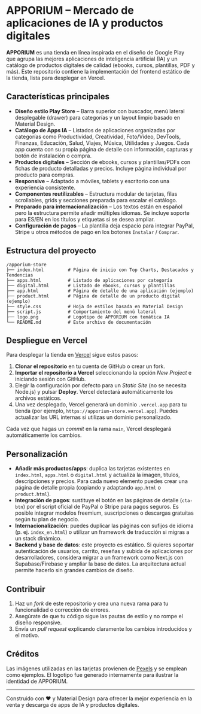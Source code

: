 # APPORIUM – Mercado de aplicaciones de IA y productos digitales

**APPORIUM** es una tienda en línea inspirada en el diseño de Google Play que agrupa las mejores aplicaciones de inteligencia artificial (IA) y un catálogo de productos digitales de calidad (ebooks, cursos, plantillas, PDF y más). Este repositorio contiene la implementación del frontend estático de la tienda, lista para desplegar en Vercel.

## Características principales

- **Diseño estilo Play Store** – Barra superior con buscador, menú lateral desplegable (drawer) para categorías y un layout limpio basado en Material Design.
- **Catálogo de Apps IA** – Listados de aplicaciones organizadas por categorías como Productividad, Creatividad, Foto/Video, DevTools, Finanzas, Educación, Salud, Viajes, Música, Utilidades y Juegos. Cada app cuenta con su propia página de detalle con información, capturas y botón de instalación o compra.
- **Productos digitales** – Sección de ebooks, cursos y plantillas/PDFs con fichas de producto detalladas y precios. Incluye página individual por producto para compras.
- **Responsive** – Adaptado a móviles, tablets y escritorio con una experiencia consistente.
- **Componentes reutilizables** – Estructura modular de tarjetas, filas scrollables, grids y secciones preparada para escalar el catálogo.
- **Preparado para internacionalización** – Los textos están en español pero la estructura permite añadir múltiples idiomas. Se incluye soporte para ES/EN en los títulos y etiquetas si se desea ampliar.
- **Configuración de pagos** – La plantilla deja espacio para integrar PayPal, Stripe u otros métodos de pago en los botones `Instalar` / `Comprar`.

## Estructura del proyecto

```text
/apporium-store
├── index.html         # Página de inicio con Top Charts, Destacados y Tendencias
├── apps.html          # Listado de aplicaciones por categoría
├── digital.html       # Listado de ebooks, cursos y plantillas
├── app.html           # Página de detalle de una aplicación (ejemplo)
├── product.html       # Página de detalle de un producto digital (ejemplo)
├── style.css          # Hoja de estilos basada en Material Design
├── script.js          # Comportamiento del menú lateral
├── logo.png           # Logotipo de APPORIUM con temática IA
└── README.md          # Este archivo de documentación
```

## Despliegue en Vercel

Para desplegar la tienda en [Vercel](https://vercel.com/) sigue estos pasos:

1. **Clonar el repositorio** en tu cuenta de GitHub o crear un fork.
2. **Importar el repositorio a Vercel** seleccionando la opción *New Project* e iniciando sesión con GitHub.
3. Elegir la configuración por defecto para un *Static Site* (no se necesita Node.js) y pulsar **Deploy**. Vercel detectará automáticamente los archivos estáticos.
4. Una vez desplegado, Vercel generará un dominio `.vercel.app` para tu tienda (por ejemplo, `https://apporium-store.vercel.app`). Puedes actualizar las URL internas si utilizas un dominio personalizado.

Cada vez que hagas un *commit* en la rama `main`, Vercel desplegará automáticamente los cambios.

## Personalización

- **Añadir más productos/apps**: duplica las tarjetas existentes en `index.html`, `apps.html` o `digital.html` y actualiza la imagen, títulos, descripciones y precios. Para cada nuevo elemento puedes crear una página de detalle propia (copiando y adaptando `app.html` o `product.html`).
- **Integración de pagos**: sustituye el botón en las páginas de detalle (`cta-btn`) por el script oficial de PayPal o Stripe para pagos seguros. Es posible integrar modelos freemium, suscripciones o descargas gratuitas según tu plan de negocio.
- **Internacionalización**: puedes duplicar las páginas con sufijos de idioma (p. ej. `index_en.html`) o utilizar un framework de traducción si migras a un stack dinámico.
- **Backend y base de datos**: este proyecto es estático. Si quieres soportar autenticación de usuarios, carrito, reseñas y subida de aplicaciones por desarrolladores, considera migrar a un framework como Next.js con Supabase/Firebase y ampliar la base de datos. La arquitectura actual permite hacerlo sin grandes cambios de diseño.

## Contribuir

1. Haz un *fork* de este repositorio y crea una nueva rama para tu funcionalidad o corrección de errores.
2. Asegúrate de que tu código sigue las pautas de estilo y no rompe el diseño responsive.
3. Envía un *pull request* explicando claramente los cambios introducidos y el motivo.

## Créditos

Las imágenes utilizadas en las tarjetas provienen de [Pexels](https://www.pexels.com/) y se emplean como ejemplos. El logotipo fue generado internamente para ilustrar la identidad de APPORIUM.

---

Construido con ❤️ y Material Design para ofrecer la mejor experiencia en la venta y descarga de apps de IA y productos digitales.